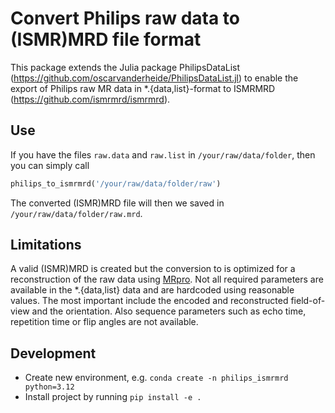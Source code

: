# Convert Philips raw data to (ISMR)MRD file format

This package extends the Julia package PhilipsDataList (https://github.com/oscarvanderheide/PhilipsDataList.jl) to enable the export of Philips raw MR data in *.{data,list}-format to ISMRMRD (https://github.com/ismrmrd/ismrmrd). 

## Use

If you have the files `raw.data` and `raw.list` in `/your/raw/data/folder`, then you can simply call

```python
philips_to_ismrmrd('/your/raw/data/folder/raw')
```

The converted (ISMR)MRD file will then we saved in `/your/raw/data/folder/raw.mrd`.

## Limitations

A valid (ISMR)MRD is created but the conversion to is optimized for a reconstruction of the raw data using [MRpro](https://github.com/PTB-MR/mrpro/tree/main). Not all required parameters are available in the *.{data,list} data and are hardcoded using reasonable values. The most important include the encoded and reconstructed field-of-view and the orientation. Also sequence parameters such as echo time, repetition time or flip angles are not available. 

## Development

- Create new environment, e.g. `conda create -n philips_ismrmrd python=3.12` 
- Install project by running `pip install -e .`

